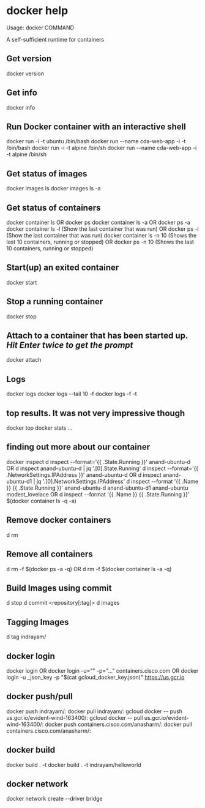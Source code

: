 # docker help
Usage:  docker COMMAND

A self-sufficient runtime for containers

## Get version
docker version

## Get info
docker info

## Run Docker container with an interactive shell
docker run -i -t ubuntu /bin/bash
docker run --name cda-web-app -i -t /bin/bash
docker run -i -t alpine /bin/sh
docker run --name cda-web-app -i -t alpine /bin/sh

## Get status of images
docker images ls
docker images ls -a

## Get status of containers
docker container ls 
OR
docker ps
docker container ls -a
OR
docker ps -a
docker container ls -l (Show the last container that was run)
OR
docker ps -l (Show the last container that was run)
docker container ls -n 10 (Shows the last 10 containers, running or stopped)
OR
docker ps -n 10 (Shows the last 10 containers, running or stopped)

## Start(up) an exited container
docker start <container name or uuid>

## Stop a running container
docker stop <container name or uuid>

## Attach to a container that has been started up. ***Hit Enter twice to get the prompt***
docker attach <container name or uuid> 

## Logs
docker logs <container name or uuid>
docker logs --tail 10 -f <container name or uuid>
docker logs -f -t <container name or uuid>

## top results. It was not very impressive though
docker top <container name or uuid>
docker stats <container name or uuid> <container name or uuid>...

## finding out more about our container
docker inspect <container name or uuid>
d inspect --format='{{ .State.Running }}' anand-ubuntu-d
OR
d inspect anand-ubuntu-d | jq '.[0].State.Running'
d inspect --format='{{ .NetworkSettings.IPAddress }}' anand-ubuntu-d
OR
d inspect anand-ubuntu-d1 | jq '.[0].NetworkSettings.IPAddress'
d inspect --format '{{ .Name }} {{ .State.Running }}' anand-ubuntu-d anand-ubuntu-d1 anand-ubuntu modest_lovelace
OR
d inspect --format '{{ .Name }} {{ .State.Running }}' $(docker container ls -q -a)

## Remove docker containers
d rm <container name or uuid>

## Remove all containers
d rm -f $(docker ps -a -q)
OR
d rm -f $(docker container ls -a -q)

## Build Images using commit
d stop <container name or uuid>
d commit <container name or uuid> <repository[:tag]>
d images

## Tagging Images
d tag <source-image> indrayam/<target-image>

## docker login
docker login
OR
docker login -u="<userid>" -p="..." containers.cisco.com
OR
docker login -u _json_key -p "$(cat gcloud_docker_key.json)" https://us.gcr.io

## docker push/pull
docker push indrayam/<image-name>:<tag>
docker pull indrayam/<image-name>:<tag>
gcloud docker -- push us.gcr.io/evident-wind-163400/<image-name>:<tag>
gcloud docker -- pull us.gcr.io/evident-wind-163400/<image-name>:<tag>
docker push containers.cisco.com/anasharm/<image-name>:<tag>
docker pull containers.cisco.com/anasharm/<image-name>:<tag>

## docker build
docker build . -t <tag-name>
docker build . -t indrayam/helloworld

## docker network
docker network create --driver bridge <network-name>
